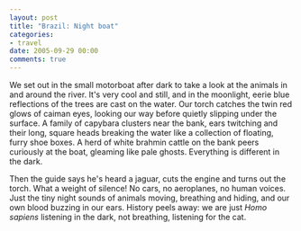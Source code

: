 ```yaml
---
layout: post
title: "Brazil: Night boat"
categories:
- travel
date: 2005-09-29 00:00
comments: true
---
```


<p>We set out in the small motorboat after dark to take a look at the animals in and around the river. It's very cool and still, and in the moonlight, eerie blue reflections of the trees are cast on the water. Our torch catches the twin red glows of caiman eyes, looking our way before quietly slipping under the surface. A family of capybara clusters near the bank, ears twitching and their long, square heads breaking the water like a collection of floating, furry shoe boxes. A herd of white brahmin cattle on the bank peers curiously at the boat, gleaming like pale ghosts. Everything is different in the dark.</p>

<p>Then the guide says he's heard a jaguar, cuts the engine and turns out the torch. What a weight of silence! No cars, no aeroplanes, no human voices. Just the tiny night sounds of animals moving, breathing and hiding, and our own blood buzzing in our ears. History peels away: we are just <em>Homo sapiens</em> listening in the dark, not breathing, listening for the cat.</p>



